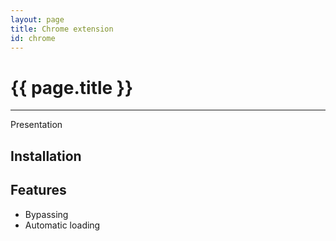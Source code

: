```yaml
---
layout: page
title: Chrome extension
id: chrome
---
```


# {{ page.title }}

---

Presentation

## Installation

## Features

* Bypassing
* Automatic loading